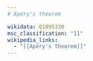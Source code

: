 ```yaml
---
# Apéry's theorem

wikidata: Q1095330
msc_classification: "11"
wikipedia_links:
  - "[[Apéry's theorem]]"
---
```

